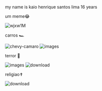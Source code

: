 my name is kaio henrique santos lima 16 years 

 um meme😂
 
![wjxw1M](https://github.com/user-attachments/assets/be11191a-9396-41a2-99cd-df29226dbebb)

carros 🏎

![chevy-camaro](https://github.com/user-attachments/assets/be1b10d9-ce11-48d4-b4de-54dd42bfefc7)
![images](https://github.com/user-attachments/assets/0d553c40-111d-426d-a44f-13298d448f14)

 terror 🤡
 
![images](https://github.com/user-attachments/assets/91bb5df8-449e-4f93-ac84-525c370744a9)
![download](https://github.com/user-attachments/assets/1a2e923a-c9cc-412b-ba44-6f7fd45debbd)

religiao✝️

![download](https://github.com/user-attachments/assets/29e11d42-8004-4421-9854-2c520ca02cce)
